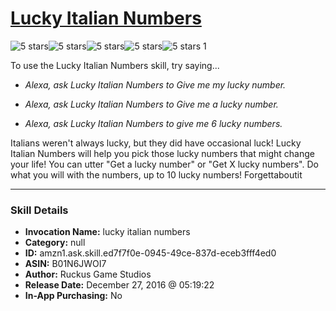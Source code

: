 # [Lucky Italian Numbers](http://alexa.amazon.com/#skills/amzn1.ask.skill.ed7f7f0e-0945-49ce-837d-eceb3fff4ed0)
![5 stars](../../images/ic_star_black_18dp_1x.png)![5 stars](../../images/ic_star_black_18dp_1x.png)![5 stars](../../images/ic_star_black_18dp_1x.png)![5 stars](../../images/ic_star_black_18dp_1x.png)![5 stars](../../images/ic_star_black_18dp_1x.png) 1

To use the Lucky Italian Numbers skill, try saying...

* *Alexa, ask Lucky Italian Numbers to Give me my lucky number.*

* *Alexa, ask Lucky Italian Numbers to Give me a lucky number.*

* *Alexa, ask Lucky Italian Numbers to give me 6 lucky numbers.*

Italians weren't always lucky, but they did have occasional luck! Lucky Italian Numbers will help you pick those lucky numbers that might change your life! You can utter "Get a lucky number" or "Get X lucky numbers". Do what you will with the numbers, up to 10 lucky numbers! Forgettaboutit

***

### Skill Details

* **Invocation Name:** lucky italian numbers
* **Category:** null
* **ID:** amzn1.ask.skill.ed7f7f0e-0945-49ce-837d-eceb3fff4ed0
* **ASIN:** B01N6JWOI7
* **Author:** Ruckus Game Studios
* **Release Date:** December 27, 2016 @ 05:19:22
* **In-App Purchasing:** No
